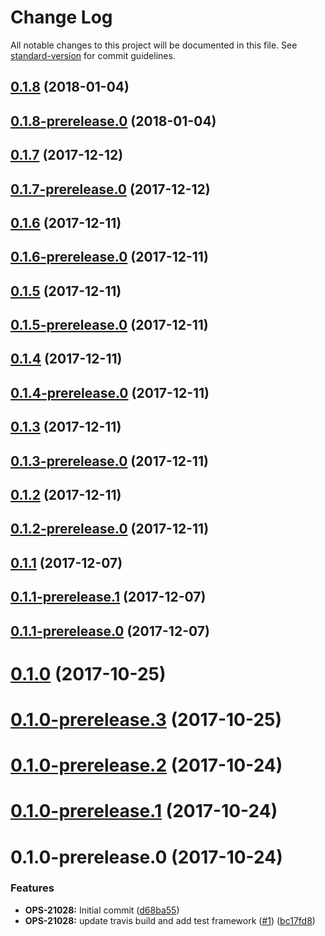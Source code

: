 # Change Log

All notable changes to this project will be documented in this file. See [standard-version](https://github.com/conventional-changelog/standard-version) for commit guidelines.

<a name="0.1.8"></a>
## [0.1.8](https://github.com/daxko/dxp-questions-ui/compare/v0.1.8-prerelease.0...v0.1.8) (2018-01-04)



<a name="0.1.8-prerelease.0"></a>
## [0.1.8-prerelease.0](https://github.com/daxko/dxp-questions-ui/compare/v0.1.7...v0.1.8-prerelease.0) (2018-01-04)



<a name="0.1.7"></a>
## [0.1.7](https://github.com/daxko/dxp-questions-ui/compare/v0.1.7-prerelease.0...v0.1.7) (2017-12-12)



<a name="0.1.7-prerelease.0"></a>
## [0.1.7-prerelease.0](https://github.com/daxko/dxp-questions-ui/compare/v0.1.6...v0.1.7-prerelease.0) (2017-12-12)



<a name="0.1.6"></a>
## [0.1.6](https://github.com/daxko/dxp-questions-ui/compare/v0.1.6-prerelease.0...v0.1.6) (2017-12-11)



<a name="0.1.6-prerelease.0"></a>
## [0.1.6-prerelease.0](https://github.com/daxko/dxp-questions-ui/compare/v0.1.5...v0.1.6-prerelease.0) (2017-12-11)



<a name="0.1.5"></a>
## [0.1.5](https://github.com/daxko/dxp-questions-ui/compare/v0.1.5-prerelease.0...v0.1.5) (2017-12-11)



<a name="0.1.5-prerelease.0"></a>
## [0.1.5-prerelease.0](https://github.com/daxko/dxp-questions-ui/compare/v0.1.4...v0.1.5-prerelease.0) (2017-12-11)



<a name="0.1.4"></a>
## [0.1.4](https://github.com/daxko/dxp-questions-ui/compare/v0.1.4-prerelease.0...v0.1.4) (2017-12-11)



<a name="0.1.4-prerelease.0"></a>
## [0.1.4-prerelease.0](https://github.com/daxko/dxp-questions-ui/compare/v0.1.3...v0.1.4-prerelease.0) (2017-12-11)



<a name="0.1.3"></a>
## [0.1.3](https://github.com/daxko/dxp-questions-ui/compare/v0.1.3-prerelease.0...v0.1.3) (2017-12-11)



<a name="0.1.3-prerelease.0"></a>
## [0.1.3-prerelease.0](https://github.com/daxko/dxp-questions-ui/compare/v0.1.2...v0.1.3-prerelease.0) (2017-12-11)



<a name="0.1.2"></a>
## [0.1.2](https://github.com/daxko/dxp-questions-ui/compare/v0.1.2-prerelease.0...v0.1.2) (2017-12-11)



<a name="0.1.2-prerelease.0"></a>
## [0.1.2-prerelease.0](https://github.com/daxko/dxp-questions-ui/compare/v0.1.1...v0.1.2-prerelease.0) (2017-12-11)



<a name="0.1.1"></a>
## [0.1.1](https://github.com/daxko/dxp-questions-ui/compare/v0.1.1-prerelease.1...v0.1.1) (2017-12-07)



<a name="0.1.1-prerelease.1"></a>
## [0.1.1-prerelease.1](https://github.com/daxko/dxp-questions-ui/compare/v0.1.1-prerelease.0...v0.1.1-prerelease.1) (2017-12-07)



<a name="0.1.1-prerelease.0"></a>
## [0.1.1-prerelease.0](https://github.com/daxko/dxp-questions-ui/compare/v0.1.0...v0.1.1-prerelease.0) (2017-12-07)



<a name="0.1.0"></a>
# [0.1.0](https://github.com/daxko/dxp-questions-ui/compare/v0.1.0-prerelease.3...v0.1.0) (2017-10-25)



<a name="0.1.0-prerelease.3"></a>
# [0.1.0-prerelease.3](https://github.com/daxko/dxp-questions-ui/compare/v0.1.0-prerelease.2...v0.1.0-prerelease.3) (2017-10-25)



<a name="0.1.0-prerelease.2"></a>
# [0.1.0-prerelease.2](https://github.com/daxko/dxp-questions-ui/compare/v0.1.0-prerelease.1...v0.1.0-prerelease.2) (2017-10-24)



<a name="0.1.0-prerelease.1"></a>
# [0.1.0-prerelease.1](https://github.com/daxko/dxp-questions-ui/compare/v0.1.0-prerelease.0...v0.1.0-prerelease.1) (2017-10-24)



<a name="0.1.0-prerelease.0"></a>
# 0.1.0-prerelease.0 (2017-10-24)


### Features

* **OPS-21028:** Initial commit ([d68ba55](https://github.com/daxko/dxp-questions-ui/commit/d68ba55))
* **OPS-21028:** update travis build and add test framework ([#1](https://github.com/daxko/dxp-questions-ui/issues/1)) ([bc17fd8](https://github.com/daxko/dxp-questions-ui/commit/bc17fd8))
